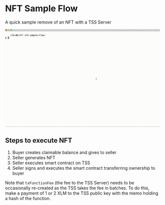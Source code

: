 # NFT Sample Flow

A quick sample remove of an NFT with a TSS Server

![Demo](./nft-flow.gif)

## Steps to execute NFT

1. Buyer creates claimable balance and gives to seller
2. Seller generates NFT
3. Seller executes smart contract on TSS
4. Seller signs and executes the smart contract transferring ownership to buyer

Note that `txFunctionFee` (the fee to the TSS Server) needs to be occasionally re-created as the TSS takes the fee in batches. To do this, make a payment of 1 or 2 XLM to the TSS public key with the memo holding a hash of the function.

